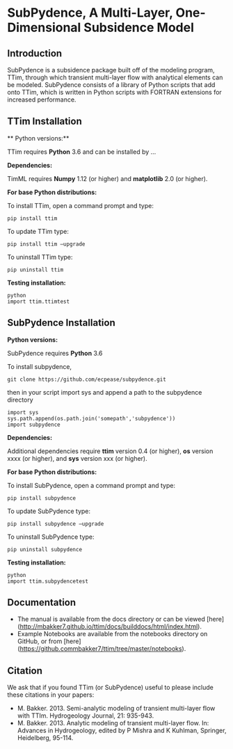 # SubPydence, A Multi-Layer, One-Dimensional Subsidence Model

## Introduction

SubPydence is a subsidence package built off of the modeling program, TTim, through which transient multi-layer flow with analytical elements can be modeled.
SubPydence consists of a library of Python scripts that add onto TTim, which is written in Python scripts with FORTRAN extensions for increased performance.

## TTim Installation

** Python versions:**

TTim requires **Python** 3.6 and can be installed by …

**Dependencies:**

TimML requires **Numpy** 1.12 (or higher) and **matplotlib** 2.0 (or higher).

**For base Python distributions:**

To install TTim, open a command prompt and type:

	pip install ttim

To update TTim type:

	pip install ttim —upgrade

To uninstall TTim type:

	pip uninstall ttim

**Testing installation:**

	python
	import ttim.ttimtest


## SubPydence Installation

**Python versions:**

SubPydence requires **Python** 3.6 

To install subpydence,

	git clone https://github.com/ecpease/subpydence.git

then in your script import sys and append a path to the subpydence directory

	import sys
	sys.path.append(os.path.join('somepath','subpydence'))
	import subpydence

**Dependencies:**

Additional dependencies require **ttim** version 0.4 (or higher), **os** version xxxx (or higher), and 
**sys** version xxx (or higher).

**For base Python distributions:**

To install SubPydence, open a command prompt and type:

	pip install subpydence

To update SubPydence type:

	pip install subpydence —upgrade

To uninstall SubPydence type:

	pip uninstall subpydence

**Testing installation:**

	python
	import ttim.subpydencetest

## Documentation

* The manual is available from the docs directory or can be viewed [here] (http://mbakker7.github.io/ttim/docs/builddocs/html/index.html).
* Example Notebooks are available from the notebooks directory on GitHub, or from [here] (https://github.commbakker7/ttim/tree/master/notebooks).

## Citation

We ask that if you found TTim (or SubPydence) useful to please include these citations in your papers:

* M. Bakker. 2013. Semi-analytic modeling of transient multi-layer flow with TTIm. Hydrogeology Journal, 21: 935-943.
* M. Bakker. 2013. Analytic modeling of transient multi-layer flow.  In: Advances in Hydrogeology, edited by P Mishra and K Kuhlman, Springer, Heidelberg, 95-114.
